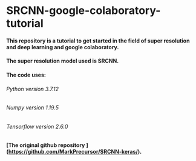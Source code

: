 # SRCNN-google-colaboratory-tutorial
#### This repository is a tutorial to get started in the field of super resolution and deep learning and google colaboratory.
#### The super resolution model used is **SRCNN**.
#### The code uses:
######     Python version 3.7.12
######     Numpy version 1.19.5
######     Tensorflow version 2.6.0 
#### [The original github repository ] (https://github.com/MarkPrecursor/SRCNN-keras/).
